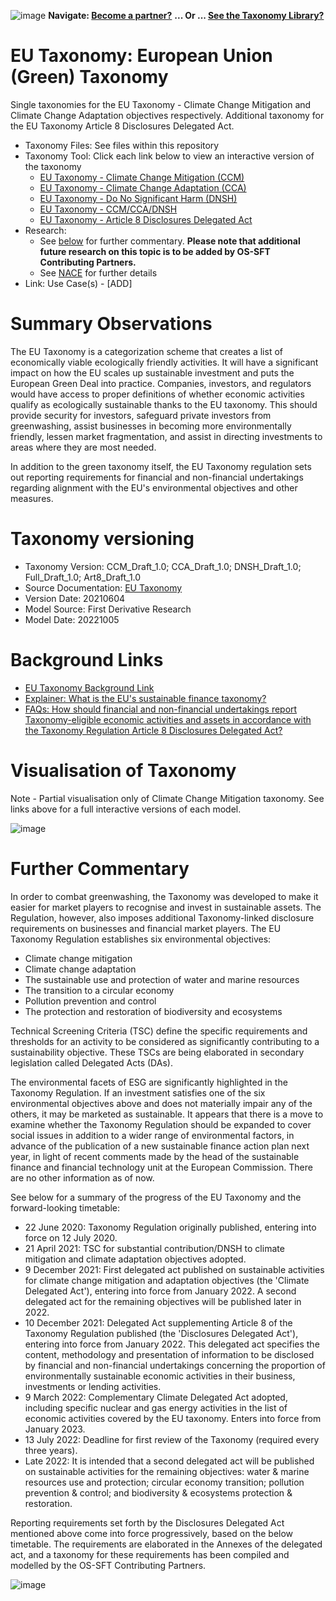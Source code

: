 ![image](https://user-images.githubusercontent.com/112073913/188821900-0c411acf-fbdd-4163-adc9-3ba4e2be78df.png)
**Navigate: [Become a partner?](https://github.com/OS-SFT/06-COLLABORATORS-PARTNERS)**
**... Or ... [See the Taxonomy Library?](https://github.com/orgs/OS-SFT/projects/2)**

# EU Taxonomy: European Union (Green) Taxonomy
Single taxonomies for the EU Taxonomy - Climate Change Mitigation and Climate Change Adaptation objectives respectively.
Additional taxonomy for the EU Taxonomy Article 8 Disclosures Delegated Act.

- Taxonomy Files: See files within this repository
- Taxonomy Tool: Click each link below to view an interactive version of the taxonomy
  - [EU Taxonomy - Climate Change Mitigation (CCM)](https://os-sft.solidatus.com/viewer/share/QbKlLa3Mb59D2bXa2Ym7LAVGOgmOmURH)
  - [EU Taxonomy - Climate Change Adaptation (CCA)](https://os-sft.solidatus.com/viewer/share/t0DsHM05qvL58j04xEuX9xVdYgACARYM)
  - [EU Taxonomy - Do No Significant Harm (DNSH)](https://os-sft.solidatus.com/viewer/share/QXT3qY2UbeywT0aPpzwrmlBVE3s65Qfw)
  - [EU Taxonomy - CCM/CCA/DNSH](https://os-sft.solidatus.com/viewer/share/QEXdcTblrCCB0ici3Ty07eG1VLq748ju)
  - [EU Taxonomy - Article 8 Disclosures Delegated Act](https://os-sft.solidatus.com/viewer/share/gpYymd3aGhsj96T3xI6PaQBIqxM3aD0t)
- Research:
  - See [below](https://github.com/OS-SFT/Taxonomy-Mappings-Library/tree/main/Single%20Taxonomies/EU%20Taxonomy#further-commentary) for further commentary. **Please note that additional future research on this topic is to be added by OS-SFT Contributing Partners.**
  - See [NACE](https://github.com/OS-SFT/Taxonomy-Mappings-Library/tree/main/Industry%20Classification%20Taxonomies/NACE) for further details
- Link: Use Case(s) - [ADD]

# Summary Observations
The EU Taxonomy is a categorization scheme that creates a list of economically viable ecologically friendly activities. It will have a significant impact on how the EU scales up sustainable investment and puts the European Green Deal into practice. Companies, investors, and regulators would have access to proper definitions of whether economic activities qualify as ecologically sustainable thanks to the EU taxonomy. This should provide security for investors, safeguard private investors from greenwashing, assist businesses in becoming more environmentally friendly, lessen market fragmentation, and assist in directing investments to areas where they are most needed.

In addition to the green taxonomy itself, the EU Taxonomy regulation sets out reporting requirements for financial and non-financial undertakings regarding alignment with the EU's environmental objectives and other measures.

# Taxonomy versioning

- Taxonomy Version: CCM_Draft_1.0; CCA_Draft_1.0; DNSH_Draft_1.0; Full_Draft_1.0; Art8_Draft_1.0
- Source Documentation: [EU Taxonomy](https://eur-lex.europa.eu/legal-content/EN/TXT/PDF/?uri=CELEX:32021R2139&from=EN)
- Version Date: 20210604
- Model Source: First Derivative Research
- Model Date: 20221005

# Background Links
- [EU Taxonomy Background Link](https://finance.ec.europa.eu/sustainable-finance/tools-and-standards/eu-taxonomy-sustainable-activities_en)
- [Explainer: What is the EU's sustainable finance taxonomy?](https://www.reuters.com/business/sustainable-business/what-is-eus-sustainable-finance-taxonomy-2022-02-03/)
- [FAQs: How should financial and non-financial undertakings report Taxonomy-eligible economic activities and assets in accordance with the Taxonomy Regulation Article 8 Disclosures Delegated Act?](https://finance.ec.europa.eu/system/files/2022-01/sustainable-finance-taxonomy-article-8-report-eligible-activities-assets-faq_en.pdf)

# Visualisation of Taxonomy
Note - Partial visualisation only of Climate Change Mitigation taxonomy. See links above for a full interactive versions of each model.

![image](https://github.com/OS-SFT/Taxonomy-Mappings-Library/assets/112079442/33aca598-cc29-4ddf-97f1-80e13b620741)

# Further Commentary
In order to combat greenwashing, the Taxonomy was developed to make it easier for market players to recognise and invest in sustainable assets. The Regulation, however, also imposes additional Taxonomy-linked disclosure requirements on businesses and financial market players.
The EU Taxonomy Regulation establishes six environmental objectives:
- Climate change mitigation
- Climate change adaptation
- The sustainable use and protection of water and marine resources
- The transition to a circular economy
- Pollution prevention and control
- The protection and restoration of biodiversity and ecosystems

Technical Screening Criteria (TSC) define the specific requirements and thresholds for an activity to be considered as significantly contributing to a sustainability objective. These TSCs are being elaborated in secondary legislation called Delegated Acts (DAs).

The environmental facets of ESG are significantly highlighted in the Taxonomy Regulation. If an investment satisfies one of the six environmental objectives above and does not materially impair any of the others, it may be marketed as sustainable. It appears that there is a move to examine whether the Taxonomy Regulation should be expanded to cover social issues in addition to a wider range of environmental factors, in advance of the publication of a new sustainable finance action plan next year, in light of recent comments made by the head of the sustainable finance and financial technology unit at the European Commission. There are no other information as of now.

See below for a summary of the progress of the EU Taxonomy and the forward-looking timetable:

* 22 June 2020: Taxonomy Regulation originally published, entering into force on 12 July 2020.
* 21 April 2021: TSC for substantial contribution/DNSH to climate mitigation and climate adaptation objectives adopted.
* 9 December 2021: First delegated act published on sustainable activities for climate change mitigation and adaptation objectives (the 'Climate Delegated Act'), entering into force from January 2022. A second delegated act for the remaining objectives will be published later in 2022.
* 10 December 2021: Delegated Act supplementing Article 8 of the Taxonomy Regulation published (the 'Disclosures Delegated Act'), entering into force from January 2022. This delegated act specifies the content, methodology and presentation of information to be disclosed by financial and non-financial undertakings concerning the proportion of environmentally sustainable economic activities in their business, investments or lending activities.
* 9 March 2022: Complementary Climate Delegated Act adopted, including specific nuclear and gas energy activities in the list of economic activities covered by the EU taxonomy. Enters into force from January 2023.
* 13 July 2022: Deadline for first review of the Taxonomy (required every three years).
* Late 2022: It is intended that a second delegated act will be published on sustainable activities for the remaining objectives: water & marine resources use and protection; circular economy transition; pollution prevention & control; and biodiversity & ecosystems protection & restoration.

Reporting requirements set forth by the Disclosures Delegated Act mentioned above come into force progressively, based on the below timetable. The requirements are elaborated in the Annexes of the delegated act, and a taxonomy for these requirements has been compiled and modelled by the OS-SFT Contributing Partners.

![image](https://user-images.githubusercontent.com/112079442/194115623-bfafa96a-8549-4f2c-afd6-60baa59ab153.png)
